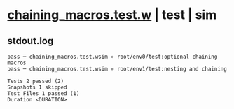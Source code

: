 # [chaining_macros.test.w](../../../../../examples/tests/valid/chaining_macros.test.w) | test | sim

## stdout.log
```log
pass ─ chaining_macros.test.wsim » root/env0/test:optional chaining macros
pass ─ chaining_macros.test.wsim » root/env1/test:nesting and chaining    

Tests 2 passed (2)
Snapshots 1 skipped
Test Files 1 passed (1)
Duration <DURATION>
```

